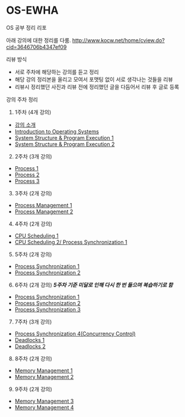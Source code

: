 # OS-EWHA
OS 공부 정리 리포

아래 강의에 대한 정리를 다룸.
http://www.kocw.net/home/cview.do?cid=3646706b4347ef09

리뷰 방식
- 서로 주차에 해당하는 강의를 듣고 정리
- 해당 강의 정리본을 올리고 모여서 포맷팅 없이 서로 생각나는 것들을 리뷰
- 리뷰시 정리했던 사진과 리뷰 전에 정리했던 글을 다듬어서 리뷰 후 글로 등록

강의 주차 정리
1. 1주차 (4개 강의)
  - [강의 소개](http://www.kocw.net/home/cview.do?lid=af8e05c97c6d60de)
  - [Introduction to Operating Systems](http://www.kocw.net/home/cview.do?lid=af8e05c97c6d60de)
  - [System Structure & Program Execution 1](http://www.kocw.net/home/cview.do?lid=36f314da6dc42576)
  - [System Structure & Program Execution 2](http://www.kocw.net/home/cview.do?lid=3dd1117c48123b8e)
2. 2주차 (3개 강의)
  - [Process 1](http://www.kocw.net/home/cview.do?lid=b31830a2b3cf1e60)
  - [Process 2](http://www.kocw.net/home/cview.do?lid=29d9a718cff884c3)
  - [Process 3](http://www.kocw.net/home/cview.do?lid=54e1a4abcd59272d)
3. 3주차 (2개 강의)
  - [Process Management 1](http://www.kocw.net/home/cview.do?lid=b988d89cb0bc07b3)
  - [Process Management 2](http://www.kocw.net/home/cview.do?lid=3a5437eaa6c9e5b0)
4. 4주차 (2개 강의)
  - [CPU Scheduling 1](http://www.kocw.net/home/cview.do?lid=5488703b25305c37)
  - [CPU Scheduling 2/ Process Synchronization 1](http://www.kocw.net/home/cview.do?lid=aa53d6aa576466ee)
5. 5주차 (2개 강의)
  - [Process Synchronization 1](http://www.kocw.net/home/cview.do?lid=5cf910642999f4a5)
  - [Process Synchronization 2](http://www.kocw.net/home/cview.do?lid=02fbc3fd5cb74e97)
6. 6주차 (2개 강의) ***5주차 기준 미달로 인해 다시 한 번 들으며 복습하기로 함***
  - [Process Synchronization 1](http://www.kocw.net/home/cview.do?lid=5cf910642999f4a5)
  - [Process Synchronization 2](http://www.kocw.net/home/cview.do?lid=02fbc3fd5cb74e97)
  - [Process Synchronization 3](http://www.kocw.net/home/cview.do?lid=c5e572cd1319ca6b)
7. 7주차 (3개 강의)
  - [Process Synchronization 4(Concurrency Control)](http://www.kocw.net/home/cview.do?lid=3860d0b9372331de)
  - [Deadlocks 1](http://www.kocw.net/home/cview.do?lid=a1bfe7f08156cb36)
  - [Deadlocks 2](http://www.kocw.net/home/cview.do?lid=7351cb56948b1c9a)
8. 8주차 (2개 강의)
  - [Memory Management 1](http://www.kocw.net/home/cview.do?lid=c750795d11871a36)
  - [Memory Management 2](http://www.kocw.net/home/cview.do?lid=122d1fe7b150f1fb)
9. 9주차 (2개 강의)
  - [Memory Management 3](http://www.kocw.net/home/cview.do?lid=2eb97ae1bd16eb86)
  - [Memory Management 4](http://www.kocw.net/home/cview.do?lid=f69b7331c7a4baf3)
